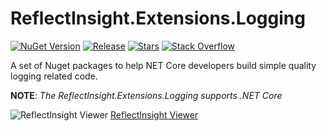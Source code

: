 # ReflectInsight.Extensions.Logging

[![NuGet Version](http://img.shields.io/nuget/v/ReflectInsight.Extensions.Logging.svg?style=flat)](http://www.nuget.org/packages/reflectinsight.extensions.logging.core/) 
[![Release](https://img.shields.io/github/stars/reflectsoftware/reflectinsight.extensions.Logging.svg)](https://github.com/reflectsoftware/reflectinsight.extensions.logging.core/releases/latest)
[![Stars](https://img.shields.io/github/stars/reflectsoftware/reflectinsight.extensions.Logging.svg)](https://github.com/reflectsoftware/reflectinsight.extensions.logging.core/stargazers) 
[![Stack Overflow](https://img.shields.io/badge/stack%20overflow-reflectinsight-orange.svg)](http://stackoverflow.com/questions/tagged/reflectinsight)


A set of Nuget packages to help NET Core developers build simple quality logging related code.

**NOTE**: *The ReflectInsight.Extensions.Logging supports .NET Core*

![](https://3vrxww.bn1301.livefilestore.com/y3movaLJ4exXc8XSi7_LypJdB9KPDJB5JmjQrDcs_FcZoJ1N971CrF1AdweO3dZyN4XQxFQaIgvnSSqciiuQ4TxkQgUNhJRF3yNCaGfbSwRuEYgXkTMnfyptyBoUf__Kfk8nV8I3bf03TpPIwpy24Y6-A?width=1181&height=706&cropmode=none "ReflectInsight Viewer")
[ReflectInsight Viewer](http://reflectsoftware.com) 
